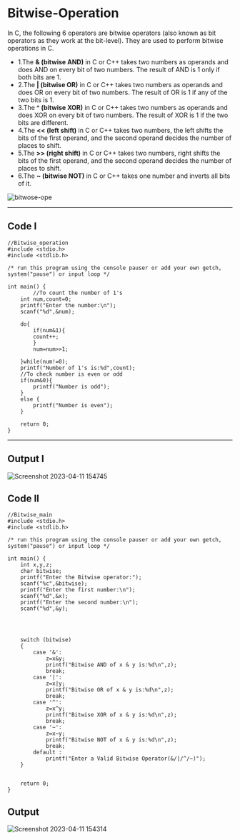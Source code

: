 # Bitwise-Operation
In C, the following 6 operators are bitwise operators (also known as bit operators as they work at the bit-level). They are used to perform bitwise operations in C.
 

- 1.The __& (bitwise AND)__ in C or C++ takes two numbers as operands and does AND on every bit of two numbers. The result of AND is 1 only if both bits are 1.  
- 2.The __| (bitwise OR)__ in C or C++ takes two numbers as operands and does OR on every bit of two numbers. The result of OR is 1 if any of the two bits is 1. 
- 3.The __^ (bitwise XOR)__ in C or C++ takes two numbers as operands and does XOR on every bit of two numbers. The result of XOR is 1 if the two bits are different. 
- 4.The __<< (left shift)__ in C or C++ takes two numbers, the left shifts the bits of the first operand, and the second operand decides the number of places to shift. 
- 5.The __>> (right shift)__ in C or C++ takes two numbers, right shifts the bits of the first operand, and the second operand decides the number of places to shift. 
- 6.The __~ (bitwise NOT)__ in C or C++ takes one number and inverts all bits of it.

![bitwose-ope](https://user-images.githubusercontent.com/113619312/234051949-06920a17-ca18-4d85-bfba-6aed5ca1309e.png)

---

## __Code I__
```
//Bitwise_operation
#include <stdio.h>
#include <stdlib.h>

/* run this program using the console pauser or add your own getch, system("pause") or input loop */

int main() {
		//To count the number of 1's
	int num,count=0;
	printf("Enter the number:\n");
	scanf("%d",&num);
	
	do{
		if(num&1){
		count++;
		}
		num=num>>1;
		
	}while(num!=0);
	printf("Number of 1's is:%d",count);
	//To check number is even or odd
	if(num&0){
		printf("Number is odd");
	}
	else {
		printf("Number is even");
	}
	
	return 0;
}
```

---

## __Output I__
![Screenshot 2023-04-11 154745](https://user-images.githubusercontent.com/113619312/234366739-d704113a-8fbe-431b-96c9-b9c636886fce.png)

## __Code II__
```
//Bitwise_main
#include <stdio.h>
#include <stdlib.h>

/* run this program using the console pauser or add your own getch, system("pause") or input loop */

int main() {
	int x,y,z;
	char bitwise;
	printf("Enter the Bitwise operator:");
	scanf("%c",&bitwise);
	printf("Enter the first number:\n");
	scanf("%d",&x);
	printf("Enter the second number:\n");
	scanf("%d",&y);
	


	
	switch (bitwise)
	{
		case '&':
			z=x&y;
			printf("Bitwise AND of x & y is:%d\n",z);
			break;
		case '|':
			z=x|y;
			printf("Bitwise OR of x & y is:%d\n",z);
			break;
		case '^':
			z=x^y;
			printf("Bitwise XOR of x & y is:%d\n",z);
			break;
		case '~':
			z=x~y;
			printf("Bitwise NOT of x & y is:%d\n",z);
			break;
		default :
			printf("Enter a Valid Bitwise Operator(&/|/^/~)");
	}
	
	
	return 0;
}
```

## __Output__
![Screenshot 2023-04-11 154314](https://user-images.githubusercontent.com/113619312/234367011-d05cf3b7-3c2b-40bd-ac12-2d20abd0b980.png)
